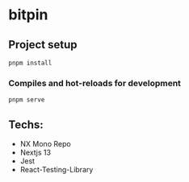 # bitpin


## Project setup

```
pnpm install
```

### Compiles and hot-reloads for development

```
pnpm serve
```

## Techs:

* NX Mono Repo
* Nextjs 13
* Jest
* React-Testing-Library
